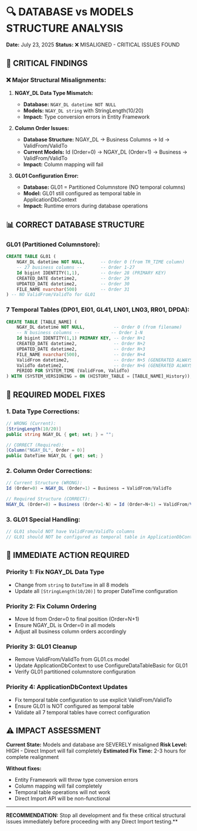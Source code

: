 # 🔍 DATABASE vs MODELS STRUCTURE ANALYSIS

**Date:** July 23, 2025
**Status:** ❌ MISALIGNED - CRITICAL ISSUES FOUND

## 🚨 CRITICAL FINDINGS

### ❌ **Major Structural Misalignments:**

1. **NGAY_DL Data Type Mismatch:**

   - **Database:** `NGAY_DL datetime NOT NULL`
   - **Models:** `NGAY_DL string` with StringLength(10/20)
   - **Impact:** Type conversion errors in Entity Framework

2. **Column Order Issues:**

   - **Database Structure:** NGAY_DL → Business Columns → Id → ValidFrom/ValidTo
   - **Current Models:** Id (Order=0) → NGAY_DL (Order=1) → Business → ValidFrom/ValidTo
   - **Impact:** Column mapping will fail

3. **GL01 Configuration Error:**
   - **Database:** GL01 = Partitioned Columnstore (NO temporal columns)
   - **Model:** GL01 still configured as temporal table in ApplicationDbContext
   - **Impact:** Runtime errors during database operations

## 📊 CORRECT DATABASE STRUCTURE

### **GL01 (Partitioned Columnstore):**

```sql
CREATE TABLE GL01 (
    NGAY_DL datetime NOT NULL,      -- Order 0 (from TR_TIME column)
    -- 27 business columns --       -- Order 1-27
    Id bigint IDENTITY(1,1),        -- Order 28 (PRIMARY KEY)
    CREATED_DATE datetime2,         -- Order 29
    UPDATED_DATE datetime2,         -- Order 30
    FILE_NAME nvarchar(500)         -- Order 31
) -- NO ValidFrom/ValidTo for GL01
```

### **7 Temporal Tables (DP01, EI01, GL41, LN01, LN03, RR01, DPDA):**

```sql
CREATE TABLE [TABLE_NAME] (
    NGAY_DL datetime NOT NULL,           -- Order 0 (from filename)
    -- N business columns --            -- Order 1-N
    Id bigint IDENTITY(1,1) PRIMARY KEY, -- Order N+1
    CREATED_DATE datetime2,              -- Order N+2
    UPDATED_DATE datetime2,              -- Order N+3
    FILE_NAME nvarchar(500),             -- Order N+4
    ValidFrom datetime2,                 -- Order N+5 (GENERATED ALWAYS AS ROW START)
    ValidTo datetime2,                   -- Order N+6 (GENERATED ALWAYS AS ROW END)
    PERIOD FOR SYSTEM_TIME (ValidFrom, ValidTo)
) WITH (SYSTEM_VERSIONING = ON (HISTORY_TABLE = [TABLE_NAME]_History));
```

## 🔧 REQUIRED MODEL FIXES

### 1. **Data Type Corrections:**

```csharp
// WRONG (Current):
[StringLength(10/20)]
public string NGAY_DL { get; set; } = "";

// CORRECT (Required):
[Column("NGAY_DL", Order = 0)]
public DateTime NGAY_DL { get; set; }
```

### 2. **Column Order Corrections:**

```csharp
// Current Structure (WRONG):
Id (Order=0) → NGAY_DL (Order=1) → Business → ValidFrom/ValidTo

// Required Structure (CORRECT):
NGAY_DL (Order=0) → Business (Order=1-N) → Id (Order=N+1) → ValidFrom/ValidTo (Order=N+2,N+3)
```

### 3. **GL01 Special Handling:**

```csharp
// GL01 should NOT have ValidFrom/ValidTo columns
// GL01 should NOT be configured as temporal table in ApplicationDbContext
```

## 🎯 IMMEDIATE ACTION REQUIRED

### **Priority 1:** Fix NGAY_DL Data Type

- Change from `string` to `DateTime` in all 8 models
- Update all `[StringLength(10/20)]` to proper DateTime configuration

### **Priority 2:** Fix Column Ordering

- Move Id from Order=0 to final position (Order=N+1)
- Ensure NGAY_DL is Order=0 in all models
- Adjust all business column orders accordingly

### **Priority 3:** GL01 Cleanup

- Remove ValidFrom/ValidTo from GL01.cs model
- Update ApplicationDbContext to use ConfigureDataTableBasic for GL01
- Verify GL01 partitioned columnstore configuration

### **Priority 4:** ApplicationDbContext Updates

- Fix temporal table configuration to use explicit ValidFrom/ValidTo
- Ensure GL01 is NOT configured as temporal table
- Validate all 7 temporal tables have correct configuration

## ⚠️ IMPACT ASSESSMENT

**Current State:** Models and database are SEVERELY misaligned
**Risk Level:** HIGH - Direct Import will fail completely
**Estimated Fix Time:** 2-3 hours for complete realignment

**Without fixes:**

- Entity Framework will throw type conversion errors
- Column mapping will fail completely
- Temporal table operations will not work
- Direct Import API will be non-functional

---

**RECOMMENDATION:** Stop all development and fix these critical structural issues immediately before proceeding with any Direct Import testing.\*\*
